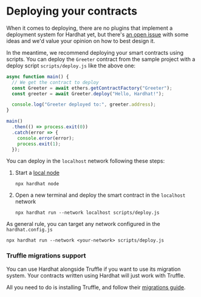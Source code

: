 # Deploying your contracts

When it comes to deploying, there are no plugins that implement
a deployment system for Hardhat yet, but there's
[an open issue](https://github.com/nomiclabs/hardhat/issues/381)
with some ideas and we'd value your opinion on how to best design it.

In the meantime, we recommend deploying your smart contracts using
scripts. You can deploy the `Greeter` contract from the sample project
with a deploy script `scripts/deploy.js` like the above one:

```js
async function main() {
  // We get the contract to deploy
  const Greeter = await ethers.getContractFactory("Greeter");
  const greeter = await Greeter.deploy("Hello, Hardhat!");

  console.log("Greeter deployed to:", greeter.address);
}

main()
  .then(() => process.exit(0))
  .catch(error => {
    console.error(error);
    process.exit(1);
  });
```

You can deploy in the `localhost` network following these steps:

1. Start a [local node](../getting-started/#connecting-a-wallet-or-dapp-to-hardhat-network)

    `npx hardhat node`

2. Open a new terminal and deploy the smart contract in the `localhost` network

    `npx hardhat run --network localhost scripts/deploy.js`

As general rule, you can target any network configured in the `hardhat.config.js` 

`npx hardhat run --network <your-network> scripts/deploy.js`


### Truffle migrations support

You can use Hardhat alongside Truffle if you want to use its migration system.
Your contracts written using Hardhat will just work with Truffle.

All you need to do is installing Truffle, and follow their [migrations guide](https://www.trufflesuite.com/docs/truffle/getting-started/running-migrations).
